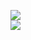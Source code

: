 [![](https://img.shields.io/badge/Made%20With-Github%20Spray-lightgrey.svg?style=for-the-badge&logo=github)](https://github.com/Annihil/github-spray#13194)  
[![](https://i.imgur.com/2DrTn0Z.gif)](https://github.com/Annihil/github-spray)